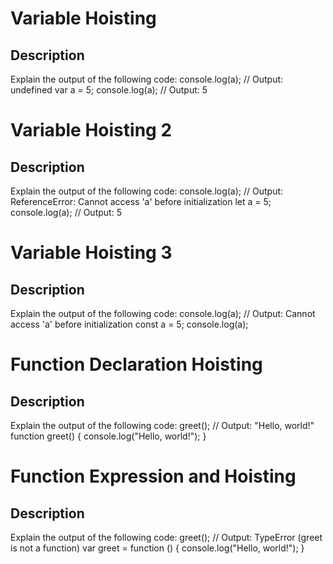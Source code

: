 # Variable Hoisting
## Description
Explain the output of the following code:
    console.log(a); // Output: undefined
    var a = 5;
    console.log(a); // Output: 5

# Variable Hoisting 2
## Description
Explain the output of the following code:
    console.log(a); // Output: ReferenceError: Cannot access 'a' before initialization
    let a = 5;
    console.log(a); // Output: 5

# Variable Hoisting 3
## Description
Explain the output of the following code:
    console.log(a); // Output: Cannot access 'a' before initialization
    const a = 5;
    console.log(a);

# Function Declaration Hoisting
## Description
Explain the output of the following code:
    greet(); // Output: "Hello, world!"
    function greet() {
    console.log("Hello, world!");
    }

# Function Expression and Hoisting
## Description
Explain the output of the following code:
    greet(); // Output: TypeError (greet is not a function)
    var greet = function () {
    console.log("Hello, world!");
    }